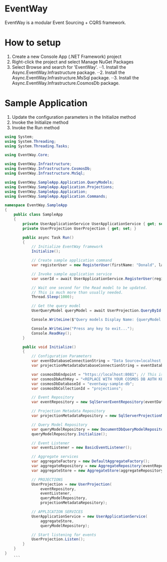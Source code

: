 # EventWay
EventWay is a modular Event Sourcing + CQRS framework.

# How to setup
1. Create a new Console App (.NET Framework) project
2. Right-click the project and select Manage NuGet Packages
3. Select Browse and search for 'EventWay'.
⋅⋅1. Install the Async.EventWay.Infrastructure package.
⋅⋅2. Install the Async.EventWay.Infrastructure.MsSql package.
⋅⋅3. Install the Async.EventWay.Infrastructure.CosmosDb package.

# Sample Application
1. Update the configuration parameters in the Initialize method
2. Invoke the Initialize method
3. Invoke the Run method

```csharp
using System;
using System.Threading;
using System.Threading.Tasks;

using EventWay.Core;

using EventWay.Infrastructure;
using EventWay.Infrastructure.CosmosDb;
using EventWay.Infrastructure.MsSql;

using EventWay.SampleApp.Application.QueryModels;
using EventWay.SampleApp.Application.Projections;
using EventWay.SampleApp.Application;
using EventWay.SampleApp.Application.Commands;

namespace EventWay.SampleApp
{
	public class SampleApp
	{
		private UserApplicationService UserApplicationService { get; set; }
		private UserProjection UserProjection { get; set; }

		public async Task Run()
		{
			// Initialize EventWay framework
			Initialize();

			// Create sample application command
			var registerUser = new RegisterUser(firstName: "Donald", lastName: "Duck");

			// Invoke sample application service
			var userId = await UserApplicationService.RegisterUser(registerUser);

			// Wait one second for the Read model to be updated.
			// This is much more than usually needed.
			Thread.Sleep(1000);

			// Get the query model
			UserQueryModel queryModel = await UserProjection.QueryById(userId);

			Console.WriteLine($"Query models Display Name: {queryModel.DisplayName}");

			Console.WriteLine("Press any key to exit...");
			Console.ReadKey();
		}

		public void Initialize()
		{
			// Configuration Parameters
			var eventDatabaseConnectionString = "Data Source=localhost;Initial Catalog=eventway-sample-db;Integrated Security=True;Connect Timeout=15;Encrypt=False;TrustServerCertificate=True;ApplicationIntent=ReadWrite;MultiSubnetFailover=False";
			var projectionMetadataDatabaseConnectionString = eventDatabaseConnectionString;

			var cosmosDbEndpoint = "https://localhost:8081"; // This is the default endpoint for local emulator-instances of the Cosmos DB
			var cosmosDbAuthKey = "<REPLACE WITH YOUR COSMOS DB AUTH KEY>";
			var cosmosDbDatabaseId = "eventway-sample-db";
			var cosmosDbCollectionId = "projections";

			// Event Repository
			var eventRepository = new SqlServerEventRepository(eventDatabaseConnectionString, createEventsTable: true);

			// Projection Metadata Repository
			var projectionMetadataRepository = new SqlServerProjectionMetadataRepository(projectionMetadataDatabaseConnectionString, createProjectionMetadataTable: true);

			// Query Model Repository
			var queryModelRepository = new DocumentDbQueryModelRepository(cosmosDbDatabaseId, cosmosDbCollectionId, cosmosDbEndpoint, cosmosDbAuthKey);
			queryModelRepository.Initialize();

			// Event Listener
			var eventListener = new BasicEventListener();

			// Aggregate services
			var aggregateFactory = new DefaultAggregateFactory();
			var aggregateRepository = new AggregateRepository(eventRepository, aggregateFactory);
			var aggregateStore = new AggregateStore(aggregateRepository, eventListener);

			// PROJECTIONS
			UserProjection = new UserProjection(
				eventRepository,
				eventListener,
				queryModelRepository,
				projectionMetadataRepository);

			// APPLICATION SERVICES
			UserApplicationService = new UserApplicationService(
				aggregateStore,
				queryModelRepository);

			// Start listening for events
			UserProjection.Listen();
		}
	}
}
    ```
